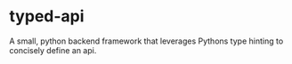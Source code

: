 # typed-api
A small, python backend framework that leverages Pythons type hinting to concisely define an api.
